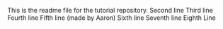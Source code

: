 
This is the readme file for the tutorial repository.
Second line
Third line
Fourth line
Fifth line (made by Aaron)
Sixth line
Seventh line
Eighth Line
